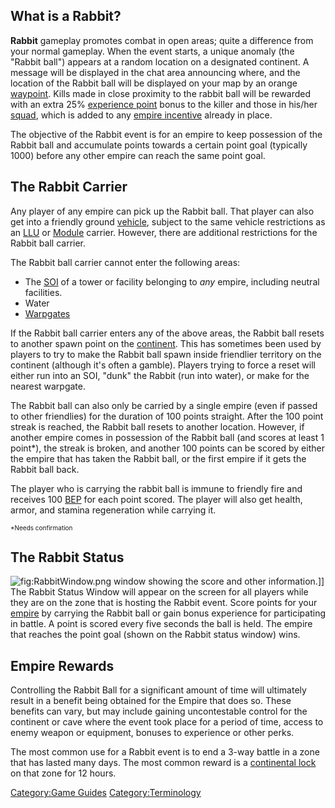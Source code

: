 ## What is a Rabbit?

**Rabbit** gameplay promotes combat in open areas; quite a difference
from your normal gameplay. When the event starts, a unique anomaly (the
"Rabbit ball") appears at a random location on a designated continent. A
message will be displayed in the chat area announcing where, and the
location of the Rabbit ball will be displayed on your map by an orange
[waypoint](waypoint "wikilink"). Kills made in close proximity to the
rabbit ball will be rewarded with an extra 25% [experience
point](BEP "wikilink") bonus to the killer and those in his/her
[squad](squad "wikilink"), which is added to any [empire
incentive](Empire_Incentives "wikilink") already in place.

The objective of the Rabbit event is for an empire to keep possession of
the Rabbit ball and accumulate points towards a certain point goal
(typically 1000) before any other empire can reach the same point goal.

## The Rabbit Carrier

Any player of any empire can pick up the Rabbit ball. That player can
also get into a friendly ground [vehicle](vehicle "wikilink"), subject
to the same vehicle restrictions as an [LLU](LLU "wikilink") or
[Module](Module "wikilink") carrier. However, there are additional
restrictions for the Rabbit ball carrier.

The Rabbit ball carrier cannot enter the following areas:

-   The [SOI](SOI "wikilink") of a tower or facility belonging to
    <i>any</i> empire, including neutral facilities.
-   Water
-   [Warpgates](Warpgate "wikilink")

If the Rabbit ball carrier enters any of the above areas, the Rabbit
ball resets to another spawn point on the
[continent](continent "wikilink"). This has sometimes been used by
players to try to make the Rabbit ball spawn inside friendlier territory
on the continent (although it's often a gamble). Players trying to force
a reset will either run into an SOI, "dunk" the Rabbit (run into water),
or make for the nearest warpgate.

The Rabbit ball can also only be carried by a single empire (even if
passed to other friendlies) for the duration of 100 points straight.
After the 100 point streak is reached, the Rabbit ball resets to another
location. However, if another empire comes in possession of the Rabbit
ball (and scores at least 1 point\*), the streak is broken, and another
100 points can be scored by either the empire that has taken the Rabbit
ball, or the first empire if it gets the Rabbit ball back.

The player who is carrying the rabbit ball is immune to friendly fire
and receives 100 [BEP](BEP "wikilink") for each point scored. The player
will also get health, armor, and stamina regeneration while carrying it.

<font size="1">\*Needs confirmation</font>

## The Rabbit Status

![](RabbitWindow.png "fig:RabbitWindow.png") window showing the score
and other information.\]\] The Rabbit Status Window will appear on the
screen for all players while they are on the zone that is hosting the
Rabbit event. Score points for your [empire](empire "wikilink") by
carrying the Rabbit ball or gain bonus experience for participating in
battle. A point is scored every five seconds the ball is held. The
empire that reaches the point goal (shown on the Rabbit status window)
wins.

## Empire Rewards

Controlling the Rabbit Ball for a significant amount of time will
ultimately result in a benefit being obtained for the Empire that does
so. These benefits can vary, but may include gaining uncontestable
control for the continent or cave where the event took place for a
period of time, access to enemy weapon or equipment, bonuses to
experience or other perks.

The most common use for a Rabbit event is to end a 3-way battle in a
zone that has lasted many days. The most common reward is a [continental
lock](continental_lock "wikilink") on that zone for 12 hours.

[Category:Game Guides](Category:Game_Guides "wikilink")
[Category:Terminology](Category:Terminology "wikilink")